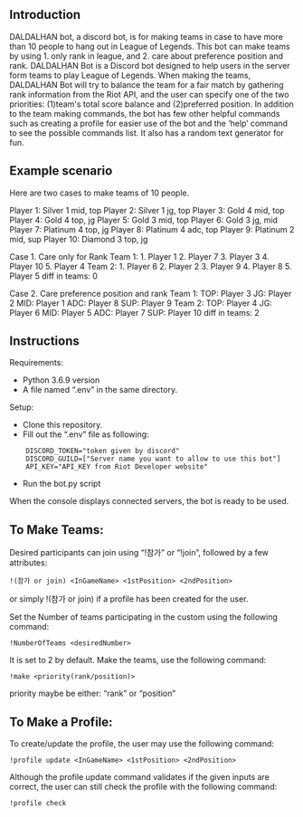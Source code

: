 ## Introduction
DALDALHAN bot, a discord bot, is for making teams in case to have more than 10 people to hang out in League of Legends. This bot can make teams by using 1. only rank in league, and 2. care about preference position and rank.
DALDALHAN Bot is a Discord bot designed to help users in the server form teams to play League of Legends. When making the teams, DALDALHAN Bot will try to balance the team for a fair match by gathering rank information from the Riot API, and the user can specify one of the two priorities: (1)team's total score balance and (2)preferred position.
In addition to the team making commands, the bot has few other helpful commands such as creating a profile for easier use of the bot and the ‘help’ command to see the possible commands list. It also has a random text generator for fun.

## Example scenario
Here are two cases to make teams of 10 people.

  Player 1: Silver 1 mid, top
  Player 2: Silver 1 jg, top
  Player 3: Gold 4 mid, top
  Player 4: Gold 4 top, jg
  Player 5: Gold 3 mid, top
  Player 6: Gold 3 jg, mid
  Player 7: Platinum 4 top, jg
  Player 8: Platinum 4 adc, top
  Player 9: Platinum 2 mid, sup
  Player 10: Diamond 3 top, jg

Case 1. Care only for Rank
Team 1:
    1.     Player 1
    2.     Player 7
    3.     Player 3
    4.     Player 10
    5.     Player 4
Team 2:
    1.     Player 6
    2.     Player 2
    3.     Player 9
    4.     Player 8
    5.     Player 5
diff in teams: 0

Case 2. Care preference position and rank
Team 1:
    TOP:     Player 3
     JG:     Player 2
    MID:     Player 1
    ADC:     Player 8
    SUP:     Player 9
Team 2:
    TOP:     Player 4
     JG:     Player 6
    MID:     Player 5
    ADC:     Player 7
    SUP:     Player 10
diff in teams: 2

## Instructions
Requirements:
- Python 3.6.9 version
- A file named “.env” in the same directory.

Setup:
- Clone this repository.
- Fill out the “.env” file as following:

```
    DISCORD_TOKEN="token given by discord"
    DISCORD_GUILD=["Server name you want to allow to use this bot"]
    API_KEY="API_KEY from Riot Developer website"
```
- Run the bot.py script

When the console displays connected servers, the bot is ready to be used.


## To Make Teams:
Desired participants can join using “!참가” or “!join”, followed by a few attributes:
```
!(참가 or join) <InGameName> <1stPosition> <2ndPosition>
```
or simply !(참가 or join) if a profile has been created for the user.

Set the Number of teams participating in the custom using the following command:
```
!NumberOfTeams <desiredNumber>
```
It is set to 2 by default.
Make the teams, use the following command:
```
!make <priority(rank/position)>
```
priority maybe be either: “rank” or “position”

## To Make a Profile:
To create/update the profile, the user may use the following command:
```
!profile update <InGameName> <1stPosition> <2ndPosition>
```
Although the profile update command validates if the given inputs are correct, the user can still check the profile with the following command:
```
!profile check
```

